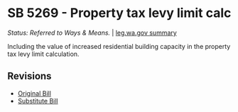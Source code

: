 # SB 5269 - Property tax levy limit calc
*Status: Referred to Ways & Means.* | [leg.wa.gov summary](https://app.leg.wa.gov/billsummary?BillNumber=5269&Year=2021)

Including the value of increased residential building capacity in the property tax levy limit calculation. 

## Revisions
* [Original Bill](1/)
* [Substitute Bill](S/)